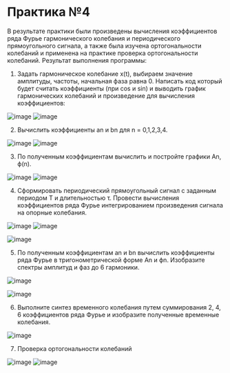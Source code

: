 # Практика №4
В результате практики были произведены вычисления коэффициентов ряда Фурье гармонического колебания и периодического прямоугольного сигнала, а также была изучена ортогональности колебаний и применена на практике проверка ортогональности колебаний.
Результат выполнения программы:
1.	Задать гармоническое колебание x(t), выбираем значение амплитуды, частоты, начальная фаза равна 0. Написать код который будет считать коэффициенты (при cos и sin) и выводить график гармонических колебаний и произведение для вычисления коэффициентов:

![image](https://github.com/user-attachments/assets/cb61bcf9-b96c-40c9-a4d1-c6eca77534b7)
![image](https://github.com/user-attachments/assets/8c00a113-0e16-4932-b713-089535ca97a6)

2.	Вычислить коэффициенты an и bn для n = 0,1,2,3,4.

![image](https://github.com/user-attachments/assets/dec2ec66-c72e-4ba6-a971-7b42d4b8edf9)
![image](https://github.com/user-attachments/assets/e3e081d3-24f7-41fe-bcc5-7c30bfbda1c8)

3.	По полученным коэффициентам вычислить и постройте графики An, ϕ(n).

![image](https://github.com/user-attachments/assets/e976070d-25bf-48b3-8462-315ce7fe4fd5)
![image](https://github.com/user-attachments/assets/6332158f-2d80-4ded-bd96-ae4df63fff83)

4.	Сформировать периодический прямоугольный сигнал с заданным периодом T и длительностью τ. Провести вычисления коэффициентов ряда Фурье интегрированием произведения сигнала на опорные колебания.

![image](https://github.com/user-attachments/assets/8666fec8-0c15-4119-a77e-68b1db0aa6ff)
![image](https://github.com/user-attachments/assets/e30637fc-f196-4b5d-8a95-96008bfa3e9a)

![image](https://github.com/user-attachments/assets/4edcdc6d-6311-4d0c-9a5d-37626820968e)

5.	По полученным коэффициентам an и bn вычислить коэффициенты ряда Фурье в тригонометрической форме An и ϕn. Изобразите спектры амплитуд и фаз до 6 гармоники.

![image](https://github.com/user-attachments/assets/e113bb37-2646-4373-a310-48c8bc3b51a7)

![image](https://github.com/user-attachments/assets/6f79ede9-8e1a-4c16-8f3f-507949513a2b)

6.	Выполните синтез временного колебания путем суммирования 2, 4, 6 коэффициентов ряда Фурье и изобразите полученные временные колебания.

![image](https://github.com/user-attachments/assets/2863f190-2cea-4cd4-9383-3a5a4ed5ec9c)

7.	Проверка ортогональности колебаний

![image](https://github.com/user-attachments/assets/03ba3ebc-8833-49a9-835f-795089962c4f)
![image](https://github.com/user-attachments/assets/f8d608c8-d944-49c5-bf01-2a897c95e6f7)
